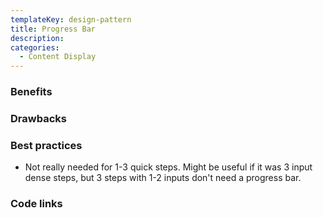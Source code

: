 ```yaml
---
templateKey: design-pattern
title: Progress Bar
description:
categories:
  - Content Display
---
```


### Benefits

### Drawbacks

### Best practices

- Not really needed for 1-3 quick steps. Might be useful if it was 3 input dense steps, but 3 steps with 1-2 inputs don't need a progress bar.


### Code links